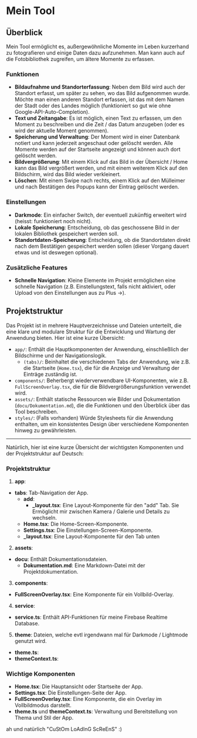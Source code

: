 # Mein Tool

## Überblick

Mein Tool ermöglicht es, außergewöhnliche Momente im Leben kurzerhand zu fotografieren und einige Daten dazu
aufzunehmen. Man kann auch auf die Fotobibliothek zugreifen, um ältere Momente zu erfassen.

### Funktionen

- **Bildaufnahme und Standorterfassung**: Neben dem Bild wird auch der Standort erfasst, um später zu sehen, wo das Bild
  aufgenommen wurde. Möchte man einen anderen Standort erfassen, ist das mit dem Namen der Stadt oder des Landes
  möglich (funktioniert so gut wie ohne Google-API-Auto-Completion).
- **Text und Zeitangabe**: Es ist möglich, einen Text zu erfassen, um den Moment zu beschreiben und die Zeit / das Datum
  anzugeben (oder es wird der aktuelle Moment genommen).
- **Speicherung und Verwaltung**: Der Moment wird in einer Datenbank notiert und kann jederzeit angeschaut oder gelöscht
  werden. Alle Momente werden auf der Startseite angezeigt und können auch dort gelöscht werden.
- **Bildvergrößerung**: Mit einem Klick auf das Bild in der Übersicht / Home kann das Bild vergrößert werden, und mit
  einem
  weiterem Klick auf den Bildschirm, wird das Bild wieder verkleinert.
- **Löschen**: Mit einem Swipe nach rechts, einem Klick auf den Mülleimer und nach Bestätigen des Popups kann der
  Eintrag gelöscht werden.

### Einstellungen

- **Darkmode**: Ein einfacher Switch, der eventuell zukünftig erweitert wird (heisst: funktioniert noch nicht).
- **Lokale Speicherung**: Entscheidung, ob das geschossene Bild in der lokalen Bibliothek gespeichert werden soll.
- **Standortdaten-Speicherung**: Entscheidung, ob die Standortdaten direkt nach dem Bestätigen gespeichert werden
  sollen (dieser Vorgang dauert etwas und ist deswegen optional).

### Zusätzliche Features

- **Schnelle Navigation**: Kleine Elemente im Projekt ermöglichen eine schnelle Navigation (z.B. Einstellungstext, falls
  nicht aktiviert, oder Upload von den Einstellungen aus zu Plus ->).

## Projektstruktur

Das Projekt ist in mehrere Hauptverzeichnisse und Dateien unterteilt, die eine klare und modulare Struktur für die
Entwicklung und Wartung der Anwendung bieten. Hier ist eine kurze Übersicht:

- `app/`: Enthält die Hauptkomponenten der Anwendung, einschließlich der Bildschirme und der Navigationslogik.
    - `(tabs)/`: Beinhaltet die verschiedenen Tabs der Anwendung, wie z.B. die Startseite (`Home.tsx`), die für die
      Anzeige und Verwaltung der Einträge zuständig ist.
- `components/`: Beherbergt wiederverwendbare UI-Komponenten, wie z.B. `FullScreenOverlay.tsx`, die für die
  Bildvergrößerungsfunktion verwendet wird.
- `assets/`: Enthält statische Ressourcen wie Bilder und Dokumentation (`docu/Dokumentation.md`), die die Funktionen und
  den Überblick über das Tool beschreiben.
- `styles/`: (Falls vorhanden) Würde Stylesheets für die Anwendung enthalten, um ein konsistentes Design über
  verschiedene Komponenten hinweg zu gewährleisten.

---

Natürlich, hier ist eine kurze Übersicht der wichtigsten Komponenten und der Projektstruktur auf Deutsch:

### Projektstruktur
1. **app**:
  - **tabs**:  Tab-Navigation der App.
    - **add**:
      - **_layout.tsx**: Eine Layout-Komponente für den "add" Tab. Sie Ermöglicht mir zwischen Kamera / Galerie und Details zu wechseln.
    - **Home.tsx**: Die Home-Screen-Komponente.
    - **Settings.tsx**: Die Einstellungen-Screen-Komponente.
    - **_layout.tsx**: Eine Layout-Komponente für den Tab unten

2. **assets**:
  - **docu**: Enthält Dokumentationsdateien.
    - **Dokumentation.md**: Eine Markdown-Datei mit der Projektdokumentation.

3. **components**:
  - **FullScreenOverlay.tsx**: Eine Komponente für ein Vollbild-Overlay.

4. **service**:
  - **service.ts**: Enthält API-Funktionen für meine Firebase Realtime Database.

5. **theme**:  Dateien, welche evtl irgendwann mal für Darkmode / Lightmode genutzt wird.
  - **theme.ts**:
  - **themeContext.ts**: 

### Wichtige Komponenten

- **Home.tsx**: Die Hauptansicht oder Startseite der App.
- **Settings.tsx**: Die Einstellungen-Seite der App.
- **FullScreenOverlay.tsx**: Eine Komponente, die ein Overlay im Vollbildmodus darstellt.
- **theme.ts** und **themeContext.ts**: Verwaltung und Bereitstellung von Thema und Stil der App.

ah und natürlich "CuStOm LoAdInG ScReEnS" :)
